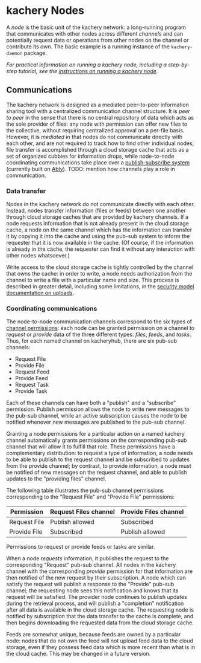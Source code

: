 # kachery Nodes

A *node* is the basic unit of the kachery network: a long-running program that
communicates with other nodes across different *channels* and can potentially
request data or operations from other nodes on the channel or contribute its own.
The basic example is a running instance of the `kachery-daemon` package.

*For practical information on running a kachery node, including a step-by-step tutorial,
see the [instructions on running a kachery node](./kacheryhub-markdown/hostKacheryNode.md).*

## Communications

The kachery network is designed as a mediated peer-to-peer information sharing tool
with a centralized communication channel structure.
It is *peer to peer* in the sense that there is no central repository
of data which acts as the sole provider of files: any node with permission can
offer new files to the collective, without requiring centralized approval on
a per-file basis. However, it is *mediated* in that nodes do not communicate directly
with each other, and are not required to track how to find other individual nodes;
file transfer is accomplished through a cloud storage cache that acts as a set of
organized cubbies for information drops, while node-to-node coordinating communications
take place over a
[publish-subscribe system](https://en.wikipedia.org/wiki/Publish-subscribe_pattern)
(currently built on [Ably](https://ably.com/pub-sub-messaging)). TODO: mention how channels play a role in communication.

### Data transfer

Nodes in the kachery network do not communicate directly with each other. Instead, nodes
transfer information (files or feeds) between one another through cloud storage caches that are provided by kachery channels.
If a node requests information that is not already present in the cloud storage cache,
a node on the same channel which has the information can transfer it by copying it into the cache and using
the pub-sub system to inform the requester that it is now available in the cache. (Of
course, if the information is already in the cache, the requester can find it without
any interaction with other nodes whatsoever.)

Write access to the cloud storage cache is tightly controlled by the channel that owns the cache: in order to write,
a node needs authorization from the channel to write a file with a particular name and size. This
process is described in greater detail, including some limitations, in the
[security model documentation on uploads](./security.md#Uploads).

### Coordinating communications

The node-to-node communication channels correspond to the six types of
[channel permissions](./security.md#Permissions): each node can be granted
permission on a channel to *request* or *provide* data of the three different types:
*files*, *feeds*, and *tasks*. Thus, for each named channel on kacheryhub,
there are six pub-sub channels:

* Request File
* Provide File
* Request Feed
* Provide Feed
* Request Task
* Provide Task

Each of these channels can have both a "publish" and a "subscribe" permission.
Publish permission allows the node to write new messages to the pub-sub channel,
while an active subscription causes the node to be notified whenever new
messages are published to the pub-sub channel.

Granting a node permissions for a particular action on a named kachery
channel automatically grants permissions on the corresponding pub-sub
channel that will allow it to fulfill that role. These permissions
have a complementary distribution: to request a type of information,
a node needs to be able to publish to the request channel and be subscribed
to updates from the provide channel; by contrast, to provide information,
a node must be notified of new messages on the request channel, and able
to publish updates to the "providing files" channel.

The following table illustrates the pub-sub channel permissions corresponding
to the "Request File" and "Provide File" permissions:

| Permission   | Request Files channel | Provide Files channel |
|--------------|-----------------------|-----------------------|
| Request File | Publish allowed       | Subscribed            |
| Provide File | Subscribed            | Publish allowed       |

Permissions to request or provide feeds or tasks are similar.

When a node *requests* information, it publishes the request to the
corresponding "Request" pub-sub channel. All nodes in the kachery channel with the corresponding
*provide* permission for that information are then notified of the new
request by their subscription. A node which can satisfy the request
will publish a response to the "Provide" pub-sub channel; the requesting node
sees this notification and knows that its request will be satisfied.
The provider node continues to publish updates during the retrieval
process, and will publish a "completion" notification after all data
is available in the cloud storage cache. The requesting node is
notified by subscription that the data transfer to the cache is complete,
and then begins downloading the requested data from the cloud storage cache.

Feeds are somewhat unique, because feeds are owned by a particular node:
nodes that do not own the feed will not upload feed data to the cloud
storage, even if they possess feed data which is more recent than what is
in the cloud cache. This may be changed in a future version.
